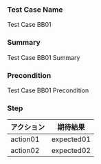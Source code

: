 ### Test Case Name
Test Case BB01

### Summary
Test Case BB01 Summary

### Precondition
Test Case BB01 Precondition

### Step
| アクション      | 期待結果            |
|------------|-----------------|
| action01 | expected01 |
| action02 | expected02 |
